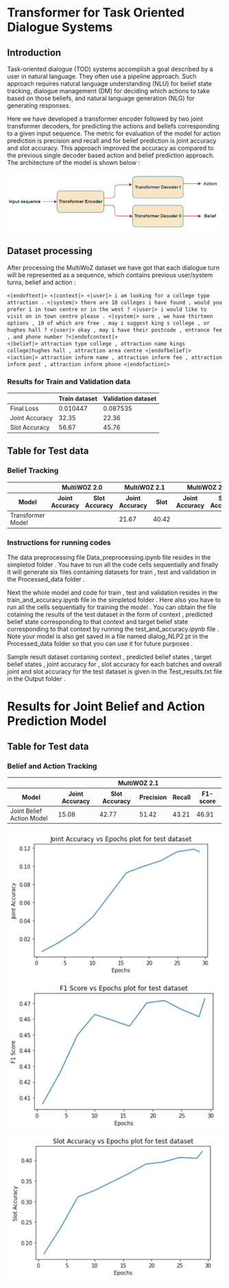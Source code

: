 ﻿# Transformer for Task Oriented Dialogue Systems

## Introduction
Task-oriented dialogue (TOD) systems accomplish a goal described 
by a user in natural language. They often use a pipeline approach. 
Such approach requires natural language understanding (NLU) for belief state tracking, 
dialogue management (DM) for deciding which actions to take based on those beliefs, 
and natural language generation (NLG) for generating responses.

Here we have developed a transformer encoder followed by two joint transformer decoders, for predicting the actions and beliefs corresponding to a given input sequence. The metric for evaluation of the model for action prediction is precision and recall and for belief prediction is joint accuracy and slot accuracy. This approach improved the accuracy as compared to the previous single decoder based action and belief prediction approach. The architecture of the model is shown below :

<img src="Transformer.PNG" alt="Transformer_for_TOD">

## Dataset processing
After processing the MultiWoZ dataset we have got that each dialogue turn will be represented as a sequence, which contains previous user/system turns, belief and action :

```
<|endoftext|> <|context|> <|user|> i am looking for a college type attraction . <|system|> there are 18 colleges i have found , would you prefer 1 in town centre or in the west ? <|user|> i would like to visit on in town centre please . <|system|> sure , we have thirteen options , 10 of which are free . may i suggest king s college , or hughes hall ? <|user|> okay , may i have their postcode , entrance fee , and phone number ?<|endofcontext|> 
<|belief|> attraction type college , attraction name kings college|hughes hall , attraction area centre <|endofbelief|> 
<|action|> attraction inform name , attraction inform fee , attraction inform post , attraction inform phone <|endofaction|>

```

<h3>Results for Train and Validation data</h3>
<div class="datagrid" style="width:500px;">
<table>
<thead><tr><th></th><th>Train dataset</th><th>Validation dataset</th></tr></thead>
<tbody>
<tr><td> Final Loss </td><td>0.010447</td><td>0.087535</td></tr>
<tr><td> Joint Accuracy </td><td>32.35</td><td>22.36</td></tr>
<tr><td> Slot Accuracy </td><td>56.67</td><td>45.76</td></tr>
</tbody>
</table>
</div>

<h2>Table for Test data</h2>
<h3>Belief Tracking</h3>
<div class="datagrid" style="width:500px;">
<table>
<thead><tr><th></th><th colspan="2">MultiWOZ 2.0</th><th colspan="2">MultiWOZ 2.1</th><th colspan="2">MultiWOZ 2.2</th></tr></thead>
<thead><tr><th>Model</th><th>Joint Accuracy</th><th>Slot Accuracy</th><th>Joint Accuracy</th><th>Slot</th><th>Joint Accuracy</th><th>Slot Accuracy</th></tr></thead>
<tbody>
<tr><td> Transformer Model </td><td></td><td></td><td>21.67</td><td>40.42</td><td></td><td></td></tr>
</tbody>
</table>
</div>

<h3>Instructions for running codes</h3>

The data preprocessing file Data_preprocessing.ipynb file resides in the simpletod folder . You have to run all the code cells sequentially and finally it will generate six files containing datasets for train , test and validation in the Processed_data folder .

Next the whole model and code for train , test and validation resides in the train_and_accuracy.ipynb file in the simpletod folder . Here also you have to run all the cells sequentially for training the model . You can obtain the file cotaining the results of the test dataset in the form of context , predicted belief state corresponding to that context and target belief state corresponding to that context by running the test_and_accuracy.ipynb file . Note your model is also get saved in a file named dialog_NLP2.pt in the Processed_data folder so that you can use it for future purposes .  

Sample result dataset contaning context , predicted belief states , target belief states , joint accuracy for , slot accuracy for each batches and overall joint and slot accuracy for the test dataset is given in the Test_results.txt file in the Output folder .

<h1>Results for Joint Belief and Action Prediction Model</h1>

<h2>Table for Test data</h2>
<h3>Belief and Action Tracking</h3>
<div class="datagrid" style="width:500px;">
<table>
<thead><tr><th></th><th colspan="5">MultiWOZ 2.1</th></tr></thead>
<thead><tr><th>Model</th><th>Joint Accuracy</th><th>Slot Accuracy</th><th>Precision</th><th>Recall</th><th>F1-score</th></tr></thead>
<tbody>
<tr><td> Joint Belief Action Model </td><td>15.08</td><td>42.77</td><td>51.42</td><td>43.21</td><td>46.91</td></tr>
</tbody>
</table>
</div>

<img src="Joint_acc.PNG" alt="Joint Accuracy">
<img src="F1_score.PNG" alt="F1_Score">
<img src="Slt_acc.PNG" alt="Slot Accuracy">